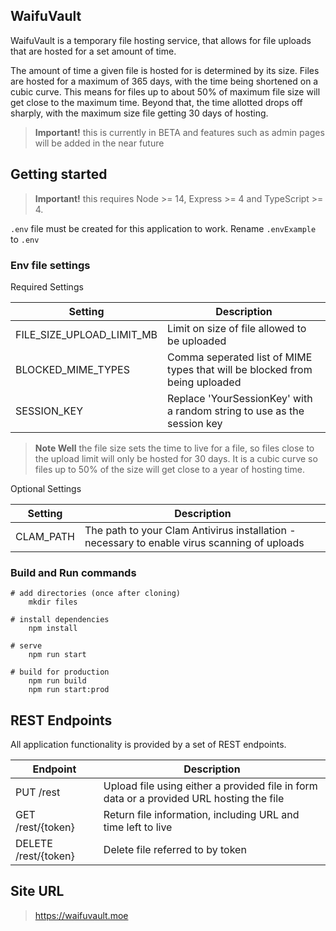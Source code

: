 ## WaifuVault

WaifuVault is a temporary file hosting service, that allows for file uploads that are hosted for a set amount of time.

The amount of time a given file is hosted for is determined by its size.  Files are hosted for a maximum of 365 days, 
with the time being shortened on a cubic curve.  This means for files up to about 50% of maximum file size will get 
close to the maximum time.  Beyond that, the time allotted drops off sharply, with the maximum size file getting 30 days of hosting.

> **Important!** this is currently in BETA and features such as admin pages will be added in the near future

## Getting started

> **Important!** this requires Node >= 14, Express >= 4 and TypeScript >= 4.

`.env` file must be created for this application to work. Rename `.envExample` to `.env`

### Env file settings
Required Settings

| Setting                   | Description                                                                 |
|---------------------------|-----------------------------------------------------------------------------|
| FILE_SIZE_UPLOAD_LIMIT_MB | Limit on size of file allowed to be uploaded                                |
| BLOCKED_MIME_TYPES        | Comma seperated list of MIME types that will be blocked from being uploaded |
| SESSION_KEY               | Replace 'YourSessionKey' with a random string to use as the session key     |
> **Note Well** the file size sets the time to live for a file, so files close to the upload limit will only be hosted for 30 days.  It is a cubic curve so files up to 50% of the size will get close to a year of hosting time.

Optional Settings

| Setting   | Description                                                                                  |
|-----------|----------------------------------------------------------------------------------------------|
| CLAM_PATH | The path to your Clam Antivirus installation - necessary to enable virus scanning of uploads |

### Build and Run commands

```batch
# add directories (once after cloning)
    mkdir files

# install dependencies
    npm install

# serve
    npm run start

# build for production
    npm run build
    npm run start:prod
```

## REST Endpoints
All application functionality is provided by a set of REST endpoints.

| Endpoint             | Description                                                                              |
|----------------------|------------------------------------------------------------------------------------------|
| PUT /rest            | Upload file using either a provided file in form data or a provided URL hosting the file |
| GET /rest/{token}    | Return file information, including URL and time left to live                             |
| DELETE /rest/{token} | Delete file referred to by token                                                         |

## Site URL

> https://waifuvault.moe
